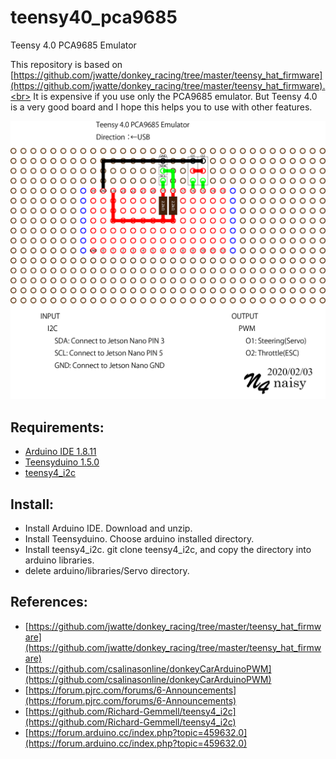 # teensy40_pca9685
Teensy 4.0 PCA9685 Emulator

This repository is based on [https://github.com/jwatte/donkey_racing/tree/master/teensy_hat_firmware](https://github.com/jwatte/donkey_racing/tree/master/teensy_hat_firmware).<br>
It is expensive if you use only the PCA9685 emulator. But Teensy 4.0 is a very good board and I hope this helps you to use with other features.

![](./img/teensy40_pca9685.png)<br>

## Requirements:
* [Arduino IDE 1.8.11](https://www.arduino.cc/en/main/software)
* [Teensyduino 1.5.0](https://forum.pjrc.com/forums/6-Announcements)
* [teensy4_i2c](https://github.com/Richard-Gemmell/teensy4_i2c)

## Install:
* Install Arduino IDE. Download and unzip.
* Install Teensyduino. Choose arduino installed directory.
* Install teensy4_i2c. git clone teensy4_i2c, and copy the directory into arduino libraries.
* delete arduino/libraries/Servo directory.

## References:
* [https://github.com/jwatte/donkey_racing/tree/master/teensy_hat_firmware](https://github.com/jwatte/donkey_racing/tree/master/teensy_hat_firmware)
* [https://github.com/csalinasonline/donkeyCarArduinoPWM](https://github.com/csalinasonline/donkeyCarArduinoPWM)
* [https://forum.pjrc.com/forums/6-Announcements](https://forum.pjrc.com/forums/6-Announcements)
* [https://github.com/Richard-Gemmell/teensy4_i2c](https://github.com/Richard-Gemmell/teensy4_i2c)
* [https://forum.arduino.cc/index.php?topic=459632.0](https://forum.arduino.cc/index.php?topic=459632.0)